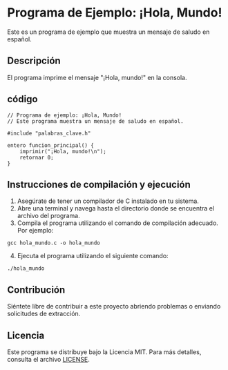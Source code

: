 # Programa de Ejemplo: ¡Hola, Mundo!

Este es un programa de ejemplo que muestra un mensaje de saludo en español.

## Descripción

El programa imprime el mensaje "¡Hola, mundo!" en la consola.

## código
```
// Programa de ejemplo: ¡Hola, Mundo!
// Este programa muestra un mensaje de saludo en español.

#include "palabras_clave.h"

entero funcion_principal() {
    imprimir("¡Hola, mundo!\n");
    retornar 0;
}
```
## Instrucciones de compilación y ejecución

1. Asegúrate de tener un compilador de C instalado en tu sistema.
2. Abre una terminal y navega hasta el directorio donde se encuentra el archivo del programa.
3. Compila el programa utilizando el comando de compilación adecuado. Por ejemplo:
```
gcc hola_mundo.c -o hola_mundo
```
4. Ejecuta el programa utilizando el siguiente comando:
```
./hola_mundo
```

## Contribución

Siéntete libre de contribuir a este proyecto abriendo problemas o enviando solicitudes de extracción.

## Licencia

Este programa se distribuye bajo la Licencia MIT. Para más detalles, consulta el archivo [LICENSE](LICENSE).


